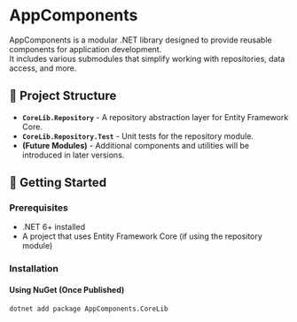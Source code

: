 # AppComponents

AppComponents is a modular .NET library designed to provide reusable components for application development.  
It includes various submodules that simplify working with repositories, data access, and more.

## 📁 Project Structure

- **`CoreLib.Repository`** - A repository abstraction layer for Entity Framework Core.
- **`CoreLib.Repository.Test`** - Unit tests for the repository module.
- **(Future Modules)** - Additional components and utilities will be introduced in later versions.

## 🚀 Getting Started

### Prerequisites
- .NET 6+ installed
- A project that uses Entity Framework Core (if using the repository module)

### Installation

#### Using NuGet (Once Published)
```sh
dotnet add package AppComponents.CoreLib
